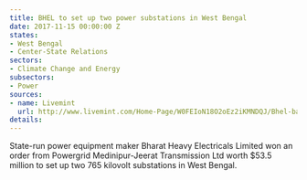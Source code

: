 ```yaml
---
title: BHEL to set up two power substations in West Bengal
date: 2017-11-15 00:00:00 Z
states:
- West Bengal
- Center-State Relations
sectors:
- Climate Change and Energy
subsectors:
- Power
sources:
- name: Livemint
  url: http://www.livemint.com/Home-Page/W0FEIoN18O2oEz2iKMNDQJ/Bhel-bags-Rs350-crore-order-from-Power-Grid.html
details: 
---
```


State-run power equipment maker Bharat Heavy Electricals Limited won an order from Powergrid Medinipur-Jeerat Transmission Ltd worth $53.5 million to set up two 765 kilovolt substations in West Bengal.
